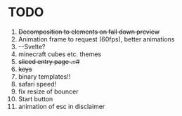 # TODO

1. ~~Decomposition to elements on fall down preview~~
2. Animation frame to request (60fps), better animations
3. --Svelte?
4. minecraft cubes etc. themes
5. ~~sliced entry page .::#~~
6. ~~keys~~
7. binary templates!!
8. safari speed!
9. fix resize of bouncer
10. Start button
11. animation of esc in disclaimer
